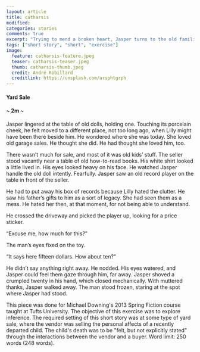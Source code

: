```yaml
---
layout: article
title: catharsis
modified:
categories: stories
comments: true
excerpt: "Trying to mend a broken heart, Jasper turns to the old familiarity of yard sales, but what he finds... {2m}"
tags: ["short story", "short", "exercise"]
image:
  feature: catharsis-feature.jpeg
  teaser: catharsis-teaser.jpeg
  thumb: catharsis-thumb.jpeg
  credit: André Robillard
  creditlink: https://unsplash.com/arsphtgrph
---
```


<h4 class="subtitle">Yard Sale</h4>
<h4 class="minutes-to-read">~ 2m ~</h4>

Jasper lingered at the table of old dolls, holding one. Touching its porcelain cheek, he felt moved to a different place, not too long ago, when Lilly might have been there beside him. He wondered where she was today. She loved old garage sales. He thought she did. He had thought she loved him, too.

There wasn’t much for sale, and most of it was old kids’ stuff. The seller stood vacantly near a table of old how-to-read books. His white shirt looked a little lived in. His eyes looked heavy on his face. He watched Jasper handle the old doll intently. Fearfully.  Jasper saw an old record player on the table in front of the seller.

He had to put away his box of records because Lilly hated the clutter. He saw his father’s gifts to him as a sort of legacy. She had seen them as a mess. He hated her then, at that moment, for not being able to understand.

He crossed the driveway and picked the player up, looking for a price sticker.

“Excuse me, how much for this?”

The man’s eyes fixed on the toy.

“It says here fifteen dollars. How about ten?”

He didn’t say anything right away. He nodded. His eyes watered, and Jasper could feel them gaze through him, far away. Jasper shoved a crumpled twenty in his hand, which closed mechanically. With muttered thanks, Jasper walked away. 
The man stood frozen, staring at the spot where Jasper had stood.


<p class="notice-info">
	This piece was done for Michael Downing's 2013 Spring Fiction course taught at Tufts University. The objective of this exercise was to explore inference. The required setting of this short story was at some type of yard sale, where the vendor was selling the personal affects of a recently departed child. The child's death was to be "felt, but not explicitly stated" through the interactions between the vendor and a buyer. Word limit: 250 words (248 words).
</p>